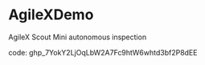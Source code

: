 # AgileXDemo
AgileX Scout Mini autonomous inspection 


code: 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

